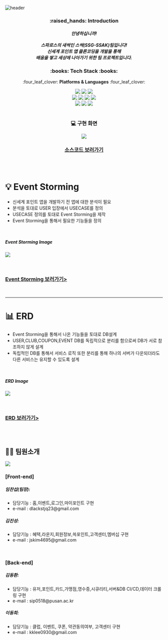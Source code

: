 ![header](https://capsule-render.vercel.app/api?type=waving&color=28794D&height=300&section=header&text=SSG-SSAK&fontColor=ffffff&fontSize=90&animation=fadeIn&fontAlignY=38&desc=%ec%8b%a0%ec%84%b8%ea%b3%84%ed%8f%ac%ec%9d%b8%ed%8a%b8%ec%95%b1+%ed%81%b4%eb%a1%a0%ec%bd%94%eb%94%a9&descAlignY=60&descAlign=50)

<div align=center>
	<h3>:raised_hands: Introduction</h3>
	<h5>
		안녕하십니까!<br><br>
		스파로스의 새싹인 스싹(SSG-SSAK)팀입니다!<br>
		신세계 포인트 앱 클론코딩을 개발을 통해<br>
		배움을 쌓고 세상에 나아가기 위한 팀 프로젝트입니다.
	</h5>
	
	
</div>
<p></p>

<div align=center>
	<h3>:books: Tech Stack :books:</h3>
	<p>:four_leaf_clover: <strong>Platforms & Languages</strong> :four_leaf_clover:</p>
</div>
<div align="center">  
	<img src="https://img.shields.io/badge/Next.js-000000?style=flat&logo=Next.js&logoColor=white" />
	<img src="https://img.shields.io/badge/Spring boot-6DB33F?style=flat&logo=springboot&logoColor=white" />
	
  <img src="https://img.shields.io/badge/Spring Security-6DB33F?style=flat&logo=springsecurity&logoColor=white" />
  <br>
  <img src="https://img.shields.io/badge/MySQL-4479A1?style=flat&logo=MySQL&logoColor=white" />
  <img src="https://img.shields.io/badge/Javascript-F7DF1E?style=flat&logo=javascript&logoColor=white" />
  <img src="https://img.shields.io/badge/CSS-1572B6?style=flat&logo=CSS3&logoColor=white" />
  <img src="https://img.shields.io/badge/Python-3776AB?style=flat&logo=Python&logoColor=white" />
  <br>
  <img src="https://img.shields.io/badge/Jenkins-D24939?style=flat&logo=jenkins&logoColor=white" />
  <img src="https://img.shields.io/badge/Tailwind CSS-06B6D4?style=flat&logo=Tailwind CSS&logoColor=white" />
  <img src="https://img.shields.io/badge/Amazon EC2-FF9900?style=flat&logo=amazonec2&logoColor=white" />
<br>
<br>
<h3>💻 구현 화면</h3>
<div align="center">
	<img src=https://github.com/ssg-ssak/.github/assets/99310356/c1cbd461-9954-4cac-ae63-f421a105182c />
	<h3><a href=https://github.com/orgs/ssg-ssak/repositories>소스코드 보러가기</a></h3>
</div>
<br>
<br>
</div>

 <h1>💡 Event Storming </h1>
 <ul>
	 <li>신세계 포인트 앱을 개발하기 전 앱에 대한 분석이 필요</li>
	 <li>분석을 토대로 USER 입장에서 USECASE를 정의</li>
	 <li>USECASE 정의를 토대로 Event Storming을 제작</li>
	 <li>Event Storming을 통해서 필요한 기능들을 정의</li>
</ul>
<br>
<div>
	<h5>Event Storming Image</h5>
	<img src=https://github.com/ssg-ssak/.github/assets/99310356/77428175-0f81-45d2-8797-f087aa6b1c1c/>
	<br>
	<br>
	<br>
	<h3><a href=https://miro.com/app/board/uXjVMyZkHiY=/?share_link_id=200377205789>Event Storming 보러가기></a></h3>
</div>

<br>
<hr>
<h1>📊 ERD </h1>
<ul>
	 <li>Event Storming을 통해서 나온 기능들을 토대로 DB설계</li>
	 <li>USER,CLUB,COUPON,EVENT DB를 독립적으로 분리를 함으로써 DB가 서로 참조하지 않게 설계</li>
	 <li>독립적인 DB를 통해서 서비스 로직 또한 분리를 통해 하나의 서버가 다운되더라도 다른 서비스는 유지할 수 있도록 설계</li>
</ul>
<br>
<div>
	<h5>ERD Image</h5>
	<img src=https://github.com/ssg-ssak/.github/assets/99310356/534cd652-7748-49ef-a775-edafbee6a539/>
	<br>
	<br>
	<br>
	<h3><a href=https://www.erdcloud.com/d/MuEJZmcHnriHcdguK>ERD 보러가기></a></h3>
</div>
<br>
<br>
<div>
	<h2>🧑‍💻 팀원소개</h2>
	<img src=https://github.com/ssg-ssak/.github/assets/99310356/5ea5dc57-34c9-488c-a3a8-d98144630df0 />
</div>
<h3>[Front-end]</h3>
<h5>임찬섭(팀장):</h5>
	<ul>
		<li>담당기능 : 홈,이벤트,로그인,마이포인트 구현</li>
		<li>e-mail  : dlackstjq23@gmail.com </li>
	</ul>
<h5>김진성:</h5>
<ul>
	<li>담당기능 : 혜택,라운지,회원정보,쓱포인트,고객센터,멤버십 구현</li>
	<li>e-mail : jskim4695@gmail.com</li>
</ul>
<br>
<h3>[Back-end]</h3>
<h5>김동환:</h5>
	<ul>
		<li>담당기능 : 유저,포인트,카드,가맹점,영수증,시큐리티,서버&DB CI/CD,데이터 크롤링 구현</li>
		<li>e-mail : sip0518@pusan.ac.kr </li>
	</ul>
<h5>이동희:</h5>
<ul>
	<li>담당기능 : 클럽, 이벤트, 쿠폰, 약관동의여부, 고객센터 구현</li>
	<li>e-mail : kklee0930@gmail.com</li>
</ul>


